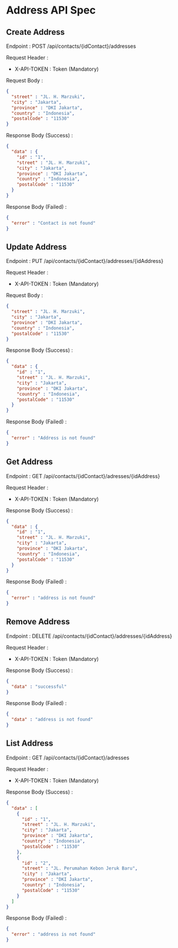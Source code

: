 # Address API Spec

## Create Address

Endpoint : POST /api/contacts/{idContact}/addresses

Request Header :
- X-API-TOKEN : Token (Mandatory)

Request Body :
```json
{
  "street" : "JL. H. Marzuki",
  "city" : "Jakarta",
  "province" : "DKI Jakarta",
  "country" : "Indonesia",
  "postalCode" : "11530"
}
```

Response Body (Success) :
```json
{
  "data" : {
    "id" : "1",
    "street" : "JL. H. Marzuki",
    "city" : "Jakarta",
    "province" : "DKI Jakarta",
    "country" : "Indonesia",
    "postalCode" : "11530"
  } 
}
```

Response Body (Failed) :
```json
{
  "error" : "Contact is not found"
}
```

## Update Address
Endpoint : PUT /api/contacts/{idContact}/addresses/{idAddress}

Request Header :
- X-API-TOKEN : Token (Mandatory)

Request Body :
```json
{
  "street" : "JL. H. Marzuki",
  "city" : "Jakarta",
  "province" : "DKI Jakarta",
  "country" : "Indonesia",
  "postalCode" : "11530"
}
```

Response Body (Success) :
```json
{
  "data" : {
    "id" : "1",
    "street" : "JL. H. Marzuki",
    "city" : "Jakarta",
    "province" : "DKI Jakarta",
    "country" : "Indonesia",
    "postalCode" : "11530"
  } 
}
```

Response Body (Failed) :
```json
{
  "error" : "Address is not found"
}
```
## Get Address
Endpoint : GET /api/contacts/{idContact}/adresses/{idAddress}

Request Header :
- X-API-TOKEN : Token (Mandatory)

Response Body (Success) :
```json
{
  "data" : {
    "id" : "1",
    "street" : "JL. H. Marzuki",
    "city" : "Jakarta",
    "province" : "DKI Jakarta",
    "country" : "Indonesia",
    "postalCode" : "11530"
  } 
}
```

Response Body (Failed) :
```json
{
  "error" : "address is not found"
}
```

## Remove Address
Endpoint : DELETE /api/contacts/{idContact}/addresses/{idAddress}

Request Header :
- X-API-TOKEN : Token (Mandatory)

Response Body (Success) :
```json
{
  "data" : "successful"
}
```

Response Body (Failed) :
```json
{
  "data" : "address is not found"
}
```

## List Address
Endpoint : GET /api/contacts/{idContact}/adresses

Request Header :
- X-API-TOKEN : Token (Mandatory)

Response Body (Success) :
```json
{
  "data" : [
    {
      "id" : "1",
      "street" : "JL. H. Marzuki",
      "city" : "Jakarta",
      "province" : "DKI Jakarta",
      "country" : "Indonesia",
      "postalCode" : "11530"
    },
    {
      "id" : "2",
      "street" : "JL. Perumahan Kebon Jeruk Baru",
      "city" : "Jakarta",
      "province" : "DKI Jakarta",
      "country" : "Indonesia",
      "postalCode" : "11530"
    }
  ]
}
```

Response Body (Failed) :
```json
{
  "error" : "address is not found"
}
```